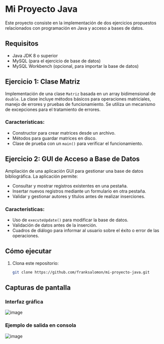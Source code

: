# Mi Proyecto Java

Este proyecto consiste en la implementación de dos ejercicios propuestos relacionados con programación en Java y acceso a bases de datos.

## Requisitos
- Java JDK 8 o superior
- MySQL (para el ejercicio de base de datos)
- MySQL Workbench (opcional, para importar la base de datos)

## Ejercicio 1: Clase Matriz
Implementación de una clase `Matriz` basada en un array bidimensional de `double`. La clase incluye métodos básicos para operaciones matriciales, manejo de errores y pruebas de funcionamiento. Se utiliza un mecanismo de excepciones para el tratamiento de errores.

### Características:
- Constructor para crear matrices desde un archivo.
- Métodos para guardar matrices en disco.
- Clase de prueba con un `main()` para verificar el funcionamiento.

## Ejercicio 2: GUI de Acceso a Base de Datos
Ampliación de una aplicación GUI para gestionar una base de datos bibliográfica. La aplicación permite:
- Consultar y mostrar registros existentes en una pestaña.
- Insertar nuevos registros mediante un formulario en otra pestaña.
- Validar y gestionar autores y títulos antes de realizar inserciones.

### Características:
- Uso de `executeUpdate()` para modificar la base de datos.
- Validación de datos antes de la inserción.
- Cuadros de diálogo para informar al usuario sobre el éxito o error de las operaciones.

## Cómo ejecutar
1. Clona este repositorio:
   ```bash
   git clone https://github.com/franksalomon/mi-proyecto-java.git

## Capturas de pantalla

### Interfaz gráfica
![image](https://github.com/user-attachments/assets/52c18bee-5bb9-47ca-b18a-a8fc45a3a178)

### Ejemplo de salida en consola
![image](https://github.com/user-attachments/assets/315e8e4c-c7e6-4081-b35e-31210ef217fb)


